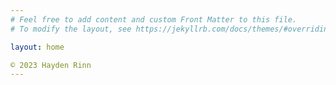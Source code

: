 ```yaml
---
# Feel free to add content and custom Front Matter to this file.
# To modify the layout, see https://jekyllrb.com/docs/themes/#overriding-theme-defaults

layout: home

© 2023 Hayden Rinn
---
```

